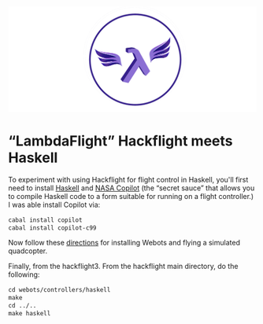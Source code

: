 <p align="center"> 
<img src="../media/lambda.png" width=600>
</p>

# &ldquo;LambdaFlight&rdquo; Hackflight meets Haskell

To experiment with using Hackflight for flight control in Haskell, you'll first
need to install [Haskell](https://www.haskell.org/) and [NASA
Copilot](https://copilot-language.github.io) (the &ldquo;secret sauce&rdquo;
that allows you to compile Haskell code to a form suitable for running on a
flight controller.)  I was able install Copilot via:

```
cabal install copilot
cabal install copilot-c99
```

Now follow these [directions](../webots) for installing Webots and flying a simulated quadcopter.

Finally, from the hackflight3. From the hackflight main directory, do the following:

```
cd webots/controllers/haskell
make
cd ../..
make haskell
```





